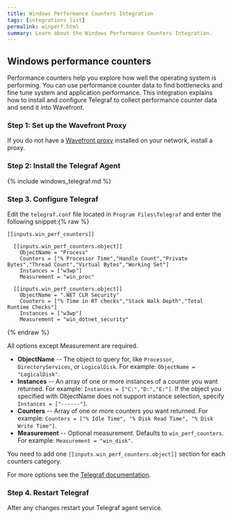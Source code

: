 ```yaml
---
title: Windows Performance Counters Integration
tags: [integrations list]
permalink: winperf.html
summary: Learn about the Windows Performance Counters Integration.
---
```

## Windows performance counters

Performance counters help you explore how well the operating system is performing. You can use performance counter data to find bottlenecks and fine tune system and application performance. This integration explains how to install and configure Telegraf to collect performance counter data and send it into Wavefront.

### Step 1: Set up the Wavefront Proxy

If you do not have a [Wavefront proxy](https://docs.wavefront.com/proxies.html) installed on your network, install a proxy.

### Step 2: Install the Telegraf Agent

{% include windows_telegraf.md %}

### Step 3. Configure Telegraf

Edit the `telegraf.conf` file located in `Program Files\Telegraf` and enter the following snippet:{% raw %}
```
[[inputs.win_perf_counters]]

  [[inputs.win_perf_counters.object]]
    ObjectName = "Process"
    Counters = ["% Processor Time","Handle Count","Private Bytes","Thread Count","Virtual Bytes","Working Set"]
    Instances = ["w3wp"]
    Measurement = "win_proc"
    
  [[inputs.win_perf_counters.object]]
    ObjectName = ".NET CLR Security"
    Counters = ["% Time in RT checks","Stack Walk Depth","Total Runtime Checks"]
    Instances = ["w3wp"]
    Measurement = "win_dotnet_security"

```
{% endraw %}

All options except Measurement are required. 


- **ObjectName** -- The object to query for, like `Processor`, `DirectoryServices`, or `LogicalDisk`. For example: `ObjectName = "LogicalDisk"`.
- **Instances** -- An array of one or more instances of a counter you want returned. For example: `Instances = ["C:","D:","E:"]`. If the object you specified with ObjectName does not support instance selection, specify  `Instances = ["------"]`.
- **Counters** -- Array of one or more counters you want returned. For example: `Counters = ["% Idle Time", "% Disk Read Time", "% Disk Write Time"]`.
- **Measurement** -- Optional measurement. Defaults to `win_perf_counters`. For example: `Measurement = "win_disk"`.

You need to add one `[[inputs.win_perf_counters.object]]` section for each counters category.

For more options see the [Telegraf documentation](https://github.com/influxdata/telegraf/tree/master/plugins/inputs/win_perf_counters).

### Step 4. Restart Telegraf

After any changes restart your Telegraf agent service.



